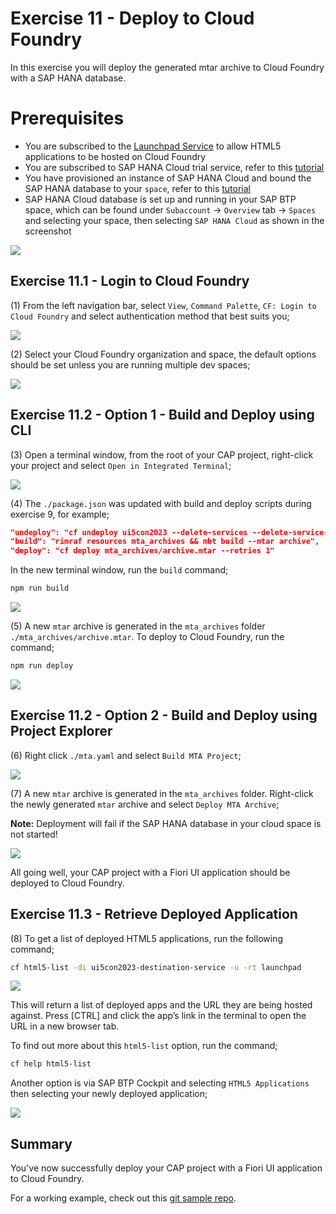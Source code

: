 
# Exercise 11 - Deploy to Cloud Foundry

In this exercise you will deploy the generated mtar archive to Cloud Foundry with a SAP HANA database.

# Prerequisites

* You are subscribed to the [Launchpad Service](https://developers.sap.com/tutorials/cp-portal-cloud-foundry-getting-started.html) to allow HTML5 applications to be hosted on Cloud Foundry
* You are subscribed to SAP HANA Cloud trial service, refer to this [tutorial](https://developers.sap.com/tutorials/hana-cloud-mission-trial-2.html)
* You have provisioned an instance of SAP HANA Cloud and bound the SAP HANA database to your `space`, refer to this [tutorial](https://developers.sap.com/tutorials/hana-cloud-mission-trial-8.html)
* SAP HANA Cloud database is set up and running in your SAP BTP space, which can be found under  `Subaccount` -> `Overview` tab -> `Spaces` and selecting your space, then selecting `SAP HANA Cloud` as shown in the screenshot

![](./images/hana_prerequisite.png)

## Exercise 11.1 - Login to Cloud Foundry

(1) From the left navigation bar, select `View`, `Command Palette`, `CF: Login to Cloud Foundry` and select authentication method that best suits you;

![](./images/image1.png)

(2) Select your Cloud Foundry organization and space, the default options should be set unless you are running multiple dev spaces;

![](./images/image2.png)

## Exercise 11.2 - Option 1 - Build and Deploy using CLI

(3) Open a terminal window, from the root of your CAP project, right-click your project and select `Open in Integrated Terminal`;

![](./images/image3.png)

(4) The `./package.json` was updated with build and deploy scripts during exercise 9, for example;

```json
"undeploy": "cf undeploy ui5con2023 --delete-services --delete-service-keys --delete-service-brokers",
"build": "rimraf resources mta_archives && mbt build --mtar archive",
"deploy": "cf deploy mta_archives/archive.mtar --retries 1"
```

In the new terminal window, run the `build` command;

```bash
npm run build
```

![](./images/image4.png)

(5) A new `mtar` archive is generated in the `mta_archives` folder `./mta_archives/archive.mtar`. To deploy to Cloud Foundry, run the command;

```bash
npm run deploy
```

![](./images/image5.png)

## Exercise 11.2 - Option 2 - Build and Deploy using Project Explorer

(6) Right click `./mta.yaml` and select `Build MTA Project`;

![](./images/image6.png)

(7) A new `mtar` archive is generated in the `mta_archives` folder. Right-click the newly generated `mtar` archive and select `Deploy MTA Archive`;

__Note:__ Deployment will fail if the SAP HANA database in your cloud space is not started!

![](./images/image7.png)

All going well, your CAP project with a Fiori UI application should be deployed to Cloud Foundry.

## Exercise 11.3 - Retrieve Deployed Application

(8) To get a list of deployed HTML5 applications, run the following command;

```bash
cf html5-list -di ui5con2023-destination-service -u -rt launchpad
```

![](./images/image8.png)

This will return a list of deployed apps and the URL they are being hosted against. Press [CTRL] and click the app’s link in the terminal to open the URL in a new browser tab.

To find out more about this `html5-list` option, run the command;

```bash
cf help html5-list
```

Another option is via SAP BTP Cockpit and selecting `HTML5 Applications` then selecting your newly deployed application;

![](./images/image9.png)

## Summary

You've now successfully deploy your CAP project with a Fiori UI application to Cloud Foundry.

For a working example, check out this [git sample repo](https://github.com/SAP-samples/fiori-tools-samples/tree/main/cap/cap-fiori-mta).

